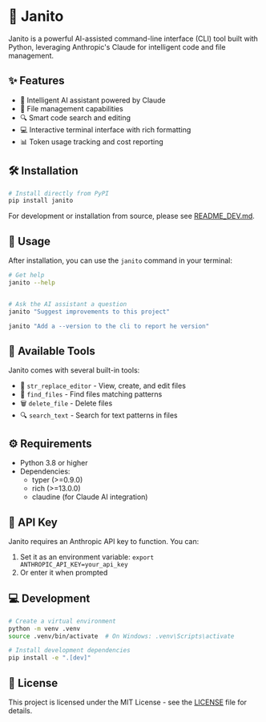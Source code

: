 # 🤖 Janito

Janito is a powerful AI-assisted command-line interface (CLI) tool built with Python, leveraging Anthropic's Claude for intelligent code and file management.

## ✨ Features

- 🧠 Intelligent AI assistant powered by Claude
- 📁 File management capabilities 
- 🔍 Smart code search and editing
- 💻 Interactive terminal interface with rich formatting
- 📊 Token usage tracking and cost reporting

## 🛠️ Installation

```bash
# Install directly from PyPI
pip install janito
```

For development or installation from source, please see [README_DEV.md](README_DEV.md).

## 🚀 Usage

After installation, you can use the `janito` command in your terminal:

```bash
# Get help
janito --help


# Ask the AI assistant a question
janito "Suggest improvements to this project"

janito "Add a --version to the cli to report he version"

```

## 🔧 Available Tools

Janito comes with several built-in tools:
- 📄 `str_replace_editor` - View, create, and edit files
- 🔎 `find_files` - Find files matching patterns
- 🗑️ `delete_file` - Delete files
- 🔍 `search_text` - Search for text patterns in files

## ⚙️ Requirements

- Python 3.8 or higher
- Dependencies:
  - typer (>=0.9.0)
  - rich (>=13.0.0)
  - claudine (for Claude AI integration)

## 🔑 API Key

Janito requires an Anthropic API key to function. You can:
1. Set it as an environment variable: `export ANTHROPIC_API_KEY=your_api_key`
2. Or enter it when prompted

## 💻 Development

```bash
# Create a virtual environment
python -m venv .venv
source .venv/bin/activate  # On Windows: .venv\Scripts\activate

# Install development dependencies
pip install -e ".[dev]"
```

## 📜 License

This project is licensed under the MIT License - see the [LICENSE](LICENSE) file for details.